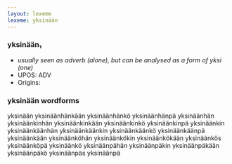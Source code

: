 ```yaml
---
layout: lexeme
lexeme: yksinään
---
```


###  yksinään₁

* _usually seen as adverb (alone), but can be analysed as a form of *yksi* (one)_
* UPOS:  ADV
* Origins: 


### yksinään wordforms

yksinään
yksinäänhänkään
yksinäänhänkö
yksinäänhänpä
yksinäänhän
yksinäänkinhän
yksinäänkinkään
yksinäänkinkö
yksinäänkinpä
yksinäänkin
yksinäänkäänhän
yksinäänkäänkin
yksinäänkäänkö
yksinäänkäänpä
yksinäänkään
yksinäänköhän
yksinäänkökin
yksinäänkökään
yksinäänkös
yksinäänköpä
yksinäänkö
yksinäänpähän
yksinäänpäkin
yksinäänpäkään
yksinäänpäkö
yksinäänpäs
yksinäänpä

